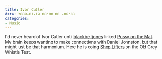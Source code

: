 ```yaml
---
title: Ivor Cutler
date: 2008-01-19 00:00:00 -08:00
categories:
- Music
---
```


<p>I'd never heard of Ivor Cutler until <a href="http://del.icio.us/blackbeltjones">blackbeltjones</a> linked <a href="http://www.youtube.com/watch?v=LiDtpWfSKeo">Pussy on the Mat</a>. My brain keeps wanting to make connections with Daniel Johnston, but that might just be that harmonium. Here he is doing <a href="http://www.youtube.com/watch?v=LddPuhzt0F4">Shop Lifters</a> on the Old Grey Whistle Test. </p>
